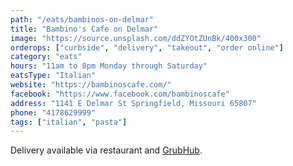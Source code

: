 ```yaml
---
path: "/eats/bambinos-on-delmar"
title: "Bambino's Cafe on Delmar"
image: "https://source.unsplash.com/ddZYOtZUnBk/400x300"
orderops: ["curbside", "delivery", "takeout", "order online"]
category: "eats"
hours: "11am to 8pm Monday through Saturday"
eatsType: "Italian"
website: "https://bambinoscafe.com/"
facebook: "https://www.facebook.com/bambinoscafe"
address: "1141 E Delmar St Springfield, Missouri 65807"
phone: "4178629999"
tags: ["italian", "pasta"]
---
```


Delivery available via restaurant and [GrubHub](https://www.grubhub.com/restaurant/bambinos-cafe-1141-e-delmar-st-springfield/709475).
